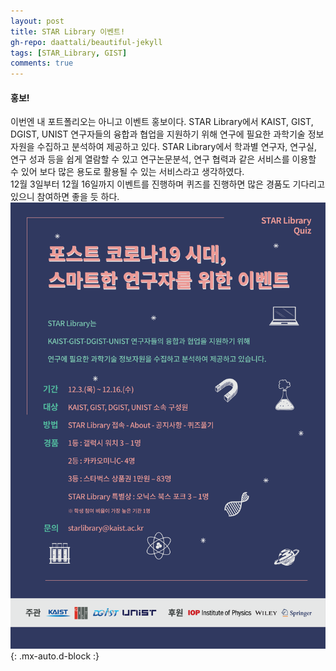 ```yaml
---
layout: post
title: STAR Library 이벤트!
gh-repo: daattali/beautiful-jekyll
tags: [STAR_Library, GIST]
comments: true
---
```


#### 홍보!    
이번엔 내 포트폴리오는 아니고 이벤트 홍보이다. STAR Library에서 KAIST, GIST, DGIST, UNIST 연구자들의 
융합과 협업을 지원하기 위해 연구에 필요한 과학기술 정보자원을 수집하고 분석하여 제공하고 있다. STAR Library에서 학과별 연구자, 연구실, 
연구 성과 등을 쉽게 열람할 수 있고 연구논문분석, 연구 협력과 같은 서비스를 이용할 수 있어 보다 많은 용도로 활용될 수 
있는 서비스라고 생각하였다.   
12월 3일부터 12월 16일까지 이벤트를 진행하며 퀴즈를 진행하면 많은 경품도 기다리고 있으니 참여하면 좋을 듯 하다.   
![Crepe](/assets/img/star_library_event/post_corona_event.png){: .mx-auto.d-block :}